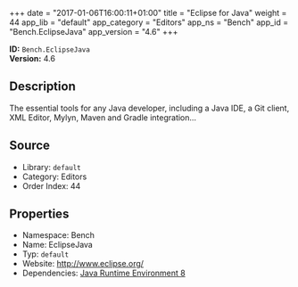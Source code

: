 ﻿+++
date = "2017-01-06T16:00:11+01:00"
title = "Eclipse for Java"
weight = 44
app_lib = "default"
app_category = "Editors"
app_ns = "Bench"
app_id = "Bench.EclipseJava"
app_version = "4.6"
+++

**ID:** `Bench.EclipseJava`  
**Version:** 4.6  
<!--more-->

## Description
The essential tools for any Java developer, including a Java IDE, a Git client,
XML Editor, Mylyn, Maven and Gradle integration...

## Source

* Library: `default`
* Category: Editors
* Order Index: 44

## Properties

* Namespace: Bench
* Name: EclipseJava
* Typ: `default`
* Website: <http://www.eclipse.org/>
* Dependencies: [Java Runtime Environment 8](/app/Bench.JRE8)

